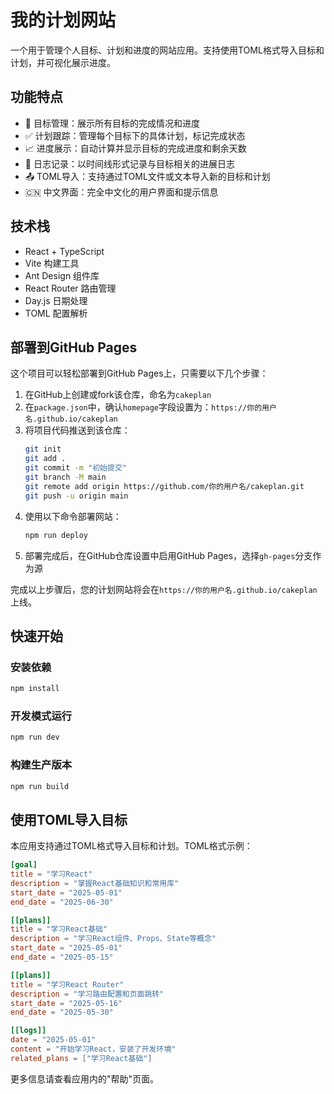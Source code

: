 # 我的计划网站

一个用于管理个人目标、计划和进度的网站应用。支持使用TOML格式导入目标和计划，并可视化展示进度。

## 功能特点

- 📝 目标管理：展示所有目标的完成情况和进度
- ✅ 计划跟踪：管理每个目标下的具体计划，标记完成状态
- 📈 进度展示：自动计算并显示目标的完成进度和剩余天数
- 📔 日志记录：以时间线形式记录与目标相关的进展日志
- 📤 TOML导入：支持通过TOML文件或文本导入新的目标和计划
- 🇨🇳 中文界面：完全中文化的用户界面和提示信息

## 技术栈

- React + TypeScript
- Vite 构建工具
- Ant Design 组件库
- React Router 路由管理
- Day.js 日期处理
- TOML 配置解析

## 部署到GitHub Pages

这个项目可以轻松部署到GitHub Pages上，只需要以下几个步骤：

1. 在GitHub上创建或fork该仓库，命名为`cakeplan`
3. 在`package.json`中，确认`homepage`字段设置为：`https://你的用户名.github.io/cakeplan`
2. 将项目代码推送到该仓库：
   ```bash
   git init
   git add .
   git commit -m "初始提交"
   git branch -M main
   git remote add origin https://github.com/你的用户名/cakeplan.git
   git push -u origin main
   ```
4. 使用以下命令部署网站：
   ```bash
   npm run deploy
   ```
5. 部署完成后，在GitHub仓库设置中启用GitHub Pages，选择`gh-pages`分支作为源

完成以上步骤后，您的计划网站将会在`https://你的用户名.github.io/cakeplan`上线。

## 快速开始

### 安装依赖

```bash
npm install
```

### 开发模式运行

```bash
npm run dev
```

### 构建生产版本

```bash
npm run build
```

## 使用TOML导入目标

本应用支持通过TOML格式导入目标和计划。TOML格式示例：

```toml
[goal]
title = "学习React"
description = "掌握React基础知识和常用库"
start_date = "2025-05-01"
end_date = "2025-06-30"

[[plans]]
title = "学习React基础"
description = "学习React组件、Props、State等概念"
start_date = "2025-05-01"
end_date = "2025-05-15"

[[plans]]
title = "学习React Router"
description = "学习路由配置和页面跳转"
start_date = "2025-05-16"
end_date = "2025-05-30"

[[logs]]
date = "2025-05-01"
content = "开始学习React，安装了开发环境"
related_plans = ["学习React基础"]
```

更多信息请查看应用内的"帮助"页面。
